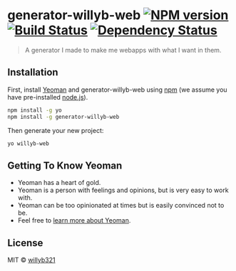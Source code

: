# generator-willyb-web [![NPM version][npm-image]][npm-url] [![Build Status][travis-image]][travis-url] [![Dependency Status][daviddm-image]][daviddm-url]
> A generator I made to make me webapps with what I want in them.

## Installation

First, install [Yeoman](http://yeoman.io) and generator-willyb-web using [npm](https://www.npmjs.com/) (we assume you have pre-installed [node.js](https://nodejs.org/)).

```bash
npm install -g yo
npm install -g generator-willyb-web
```

Then generate your new project:

```bash
yo willyb-web
```

## Getting To Know Yeoman

 * Yeoman has a heart of gold.
 * Yeoman is a person with feelings and opinions, but is very easy to work with.
 * Yeoman can be too opinionated at times but is easily convinced not to be.
 * Feel free to [learn more about Yeoman](http://yeoman.io/).

## License

MIT © [willyb321](https://williamblythe.info)


[npm-image]: https://badge.fury.io/js/generator-willyb-web.svg
[npm-url]: https://npmjs.org/package/generator-willyb-web
[travis-image]: https://travis-ci.org/willyb321/generator-willyb-web.svg?branch=master
[travis-url]: https://travis-ci.org/willyb321/generator-willyb-web
[daviddm-image]: https://david-dm.org/willyb321/generator-willyb-web.svg?theme=shields.io
[daviddm-url]: https://david-dm.org/willyb321/generator-willyb-web
